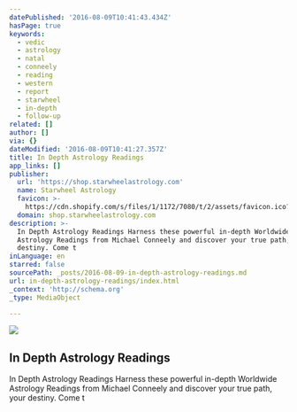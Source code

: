 ```yaml
---
datePublished: '2016-08-09T10:41:43.434Z'
hasPage: true
keywords:
  - vedic
  - astrology
  - natal
  - conneely
  - reading
  - western
  - report
  - starwheel
  - in-depth
  - follow-up
related: []
author: []
via: {}
dateModified: '2016-08-09T10:41:27.357Z'
title: In Depth Astrology Readings
app_links: []
publisher:
  url: 'https://shop.starwheelastrology.com'
  name: Starwheel Astrology
  favicon: >-
    https://cdn.shopify.com/s/files/1/1172/7080/t/2/assets/favicon.ico?2840760316921112073
  domain: shop.starwheelastrology.com
description: >-
  In Depth Astrology Readings Harness these powerful in-depth Worldwide
  Astrology Readings from Michael Conneely and discover your true path, your
  destiny. Come t
inLanguage: en
starred: false
sourcePath: _posts/2016-08-09-in-depth-astrology-readings.md
url: in-depth-astrology-readings/index.html
_context: 'http://schema.org'
_type: MediaObject

---
```

<article style=""><img src="https://imgflo.herokuapp.com/graph/vahj1ThiexotieMo/d1b30c8d2f81095e37e605ab7cf2123d/noop.jpg?input=https%3A%2F%2Fcdn.shopify.com%2Fs%2Ffiles%2F1%2F1172%2F7080%2Fproducts%2FReading_1hr_click_website_and_header_large.jpg%3Fv%3D1455972956" /><h1>In Depth Astrology Readings</h1><p>In Depth Astrology Readings Harness these powerful in-depth Worldwide Astrology Readings from Michael Conneely and discover your true path, your destiny. Come t</p></article>